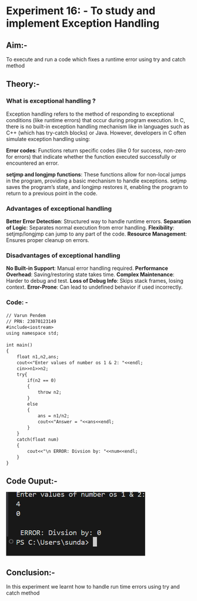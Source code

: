 # Experiment 16: - To study and implement Exception Handling

## Aim:-
To execute and run a code which fixes a runtime error using try and catch method

## Theory:-

### What is exceptional handling ?

Exception handling refers to the method of responding to exceptional conditions (like runtime errors) that occur during program execution.
In C, there is no built-in exception handling mechanism like in languages such as C++ (which has try-catch blocks) or Java.
However, developers in C often simulate exception handling using: 

__Error codes__: Functions return specific codes (like 0 for success, non-zero for errors) that indicate whether the function executed successfully or encountered an error.

__setjmp and longjmp functions__: These functions allow for non-local jumps in the program, providing a basic mechanism to handle exceptions. 
setjmp saves the program’s state, and longjmp restores it, enabling the program to return to a previous point in the code.

### Advantages of exceptional handling
__Better Error Detection__: Structured way to handle runtime errors.
__Separation of Logic__: Separates normal execution from error handling.
__Flexibility__: setjmp/longjmp can jump to any part of the code.
__Resource Management__: Ensures proper cleanup on errors.

### Disadvantages of exceptional handling 
__No Built-in Support__: Manual error handling required.
__Performance Overhead__: Saving/restoring state takes time.
__Complex Maintenance__: Harder to debug and test.
__Loss of Debug Info__: Skips stack frames, losing context.
__Error-Prone__: Can lead to undefined behavior if used incorrectly.

### Code: -
~~~
// Varun Pendem
// PRN: 23070123149
#include<iostream>
using namespace std;

int main()
{
    float n1,n2,ans;
    cout<<"Enter values of number os 1 & 2: "<<endl;
    cin>>n1>>n2;
    try{
        if(n2 == 0)
        {
            throw n2;
        }
        else
        {
            ans = n1/n2;
            cout<<"Answer = "<<ans<<endl;
        }
    }
    catch(float num)
    {
        cout<<"\n ERROR: Divsion by: "<<num<<endl;
    }
}
~~~

## Code Ouput:-
![](https://github.com/Sundar13905/Exceptional-handling/blob/main/Ex_16_output.png)

## Conclusion:-
In this experiment we learnt how to handle run time errors using try and catch method
